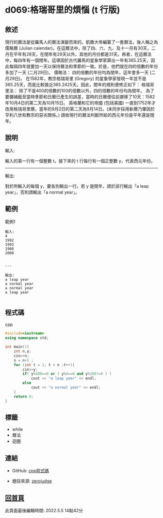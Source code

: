 # d069:格瑞哥里的煩惱 (t 行版)

## 敘述

現行的曆法是從羅馬人的曆法演變而來的。凱撒大帝編纂了一套曆法，後人稱之為儒略曆 (Julian calendar)。在這曆法中，除了四、六、九、及十一月有30天，二月在平年有28天，在閏年有29天以外，其他的月份都是31天。再者，在這曆法中，每四年有一個閏年。這導因於古代羅馬的星象學家算出一年有365.25天，因此每隔四年就要加一天以保持曆法和季節的一致。於是，他們就在四的倍數的年份多加了一天 (二月29日)。
儒略法：
四的倍數的年份均為閏年，這年會多一天 (二月29日)。
在1582年，教宗格瑞哥里 (Gregory) 的星象學家發現一年並不是365.25天，而是比較接近365.2425天。因此，閏年的規則便修正如下：
格瑞哥里法：
除了不是400的倍數的100的倍數以外，四的倍數的年份均為閏年。
為了要彌補截至當時季節和日曆已產生的誤差，當時的日曆便往前挪移了10天：1582年10月4日的第二天為10月15日。
英格蘭和它的帝國 (包括美國) 一直到1752年才改用格瑞哥里曆，當年的9月2日的第二天為9月14日。(未同步採用新曆乃肇因於亨利八世和教宗的惡劣關係。)
請依現行的曆法判斷所給的西元年份是平年還是閏年。


## 說明

輸入:

輸入的第一行有一個整數 t。接下來的 t 行每行有一個正整數 y，代表西元年份。

---

輸出:

對於所輸入的每個 y，要各別輸出一行。若 y 是閏年，請於該行輸出「a leap year」，否則請輸出「a normal year」。

## 範例
範例1

```
輸入:
4
1992
1993
1900
2000


---

輸出:
a leap year
a normal year
a normal year
a leap year


```

## 程式碼
cpp

```cpp
#include<iostream>
using namespace std;

int main(){
    int n,y;
    cin>>n;
    n = n+1 ;
    for (int t = 1; t < n ;t++){   
        cin>>y;
        if( y%400==0 or ( y%4==0 and y%100!=0 ) )
            cout << "a leap year" << endl;
        else
            cout << "a normal year" << endl;
    }
    return 0;
}

```

## 標籤
- while
- 曆法
- 迴圈


## 連結
- GitHub: [cpp程式碼](https://github.com/henryleecode23/solve_record/blob/main/zerojudge/d069/main.cpp)


- 題目來源: [zerojudge](https://zerojudge.tw/ShowProblem?problemid=d069)

## [回首頁](https://henryleecode23.github.io/solve_record/)

此頁面最後編輯時間: 2022.5.5 14點42分
